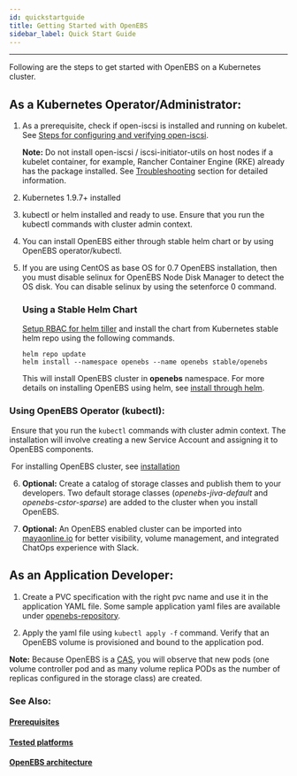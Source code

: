 ```yaml
---
id: quickstartguide
title: Getting Started with OpenEBS
sidebar_label: Quick Start Guide
---
```


------

Following are the steps to get started with OpenEBS on a Kubernetes cluster.

## As a Kubernetes Operator/Administrator:

1. As a prerequisite, check if open-iscsi is installed and running on kubelet. See [Steps for configuring and verifying open-iscsi](/docs/next/prerequisites.html#steps-for-configuring-and-verifying-open-iscsi). 

      **Note:** Do not install open-iscsi / iscsi-initiator-utils on host nodes if a kubelet container, for example, Rancher Container Engine (RKE) already has the package installed. See [Troubleshooting](https://staging-docs.openebs.io/docs/next/tsg_install.html#on-rancher-application-pods-are-not-running-when-openebs-volumes-are-provisioned) section for detailed information.

2. Kubernetes 1.9.7+ installed

3. kubectl or helm installed and ready to use. Ensure that you run the kubectl commands with cluster admin context. 

4. You can install OpenEBS either through stable helm chart or by using OpenEBS operator/kubectl.  

5. If you are using CentOS as base OS for 0.7 OpenEBS installation, then you must disable selinux for OpenEBS Node Disk Manager to detect the OS disk. You can disable selinux by using the setenforce 0 command.

    ### Using a Stable Helm Chart

    [Setup RBAC for helm tiller](/docs/next/installation.html#helm) and install the chart from Kubernetes stable helm repo  using the following commands.

    ```
    helm repo update
    helm install --namespace openebs --name openebs stable/openebs
    ```

    This will install OpenEBS cluster in **openebs** namespace. For more details on installing OpenEBS using helm, see [install through helm](/docs/next/installation.html#helm).

###     Using OpenEBS Operator (kubectl):

​	Ensure that you run the `kubectl` commands with cluster admin context. The installation will involve 		creating a new Service Account and assigning it to OpenEBS components. 

​	 For installing OpenEBS cluster, see [installation](/docs/next/installation.html#install-openebs-using-kubectl)

6. **Optional:** Create a catalog of storage classes and publish them to your developers. Two default storage classes (*openebs-jiva-default* and *openebs-cstor-sparse*) are added to the cluster when you install OpenEBS.

7. **Optional:** An OpenEBS enabled cluster can be imported into [mayaonline.io](/docs/next/mayaonline.html) for better visibility, volume management, and integrated ChatOps experience with Slack.

## As an Application Developer:

1. Create a PVC specification with the right pvc name and use it in the application YAML file. Some sample application yaml files are available under [openebs-repository](https://github.com/openebs/openebs/tree/master/k8s/demo).

2. Apply the yaml file using `kubectl apply -f` command. Verify that an OpenEBS volume is provisioned and bound to the application pod.

**Note:** Because OpenEBS is a [CAS](/docs/next/conceptscas.html), you will observe that new pods (one volume controller pod and as many volume replica PODs as the number of replicas configured in the storage class) are created.


### See Also:

#### [Prerequisites](/docs/next/prerequisites.html)
#### [Tested platforms](/docs/next/supportedplatforms.html)
#### [OpenEBS architecture](/docs/next/architecture.html)



<!-- Hotjar Tracking Code for https://docs.openebs.io -->
<script>
   (function(h,o,t,j,a,r){
       h.hj=h.hj||function(){(h.hj.q=h.hj.q||[]).push(arguments)};
       h._hjSettings={hjid:785693,hjsv:6};
       a=o.getElementsByTagName('head')[0];
       r=o.createElement('script');r.async=1;
       r.src=t+h._hjSettings.hjid+j+h._hjSettings.hjsv;
       a.appendChild(r);
   })(window,document,'https://static.hotjar.com/c/hotjar-','.js?sv=');
</script>

